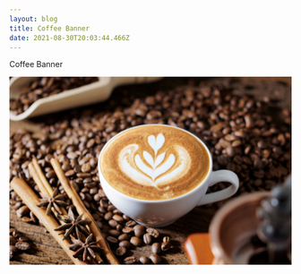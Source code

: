 ```yaml
---
layout: blog
title: Coffee Banner
date: 2021-08-30T20:03:44.466Z
---
```

Coffee Banner 

![Coffee](/images/uploads/coffee-banner.jpg)